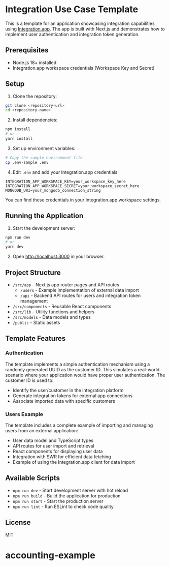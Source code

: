 # Integration Use Case Template

This is a template for an application showcasing integration capabilities using [Integration.app](https://integration.app). The app is built with Next.js and demonstrates how to implement user authentication and integration token generation.

## Prerequisites

- Node.js 18+ installed
- Integration.app workspace credentials (Workspace Key and Secret)

## Setup

1. Clone the repository:

```bash
git clone <repository-url>
cd <repository-name>
```

2. Install dependencies:

```bash
npm install
# or
yarn install
```

3. Set up environment variables:

```bash
# Copy the sample environment file
cp .env-sample .env
```

4. Edit `.env` and add your Integration.app credentials:

```env
INTEGRATION_APP_WORKSPACE_KEY=your_workspace_key_here
INTEGRATION_APP_WORKSPACE_SECRET=your_workspace_secret_here
MONGODB_URI=your_mongodb_connection_string
```

You can find these credentials in your Integration.app workspace settings.

## Running the Application

1. Start the development server:

```bash
npm run dev
# or
yarn dev
```

2. Open [http://localhost:3000](http://localhost:3000) in your browser.

## Project Structure

- `/src/app` - Next.js app router pages and API routes
  - `/users` - Example implementation of external data import
  - `/api` - Backend API routes for users and integration token management
- `/src/components` - Reusable React components
- `/src/lib` - Utility functions and helpers
- `/src/models` - Data models and types
- `/public` - Static assets

## Template Features

### Authentication

The template implements a simple authentication mechanism using a randomly generated UUID as the customer ID. This simulates a real-world scenario where your application would have proper user authentication. The customer ID is used to:

- Identify the user/customer in the integration platform
- Generate integration tokens for external app connections
- Associate imported data with specific customers

### Users Example

The template includes a complete example of importing and managing users from an external application:

- User data model and TypeScript types
- API routes for user import and retrieval
- React components for displaying user data
- Integration with SWR for efficient data fetching
- Example of using the Integration.app client for data import

## Available Scripts

- `npm run dev` - Start development server with hot reload
- `npm run build` - Build the application for production
- `npm run start` - Start the production server
- `npm run lint` - Run ESLint to check code quality

## License

MIT
# accounting-example
